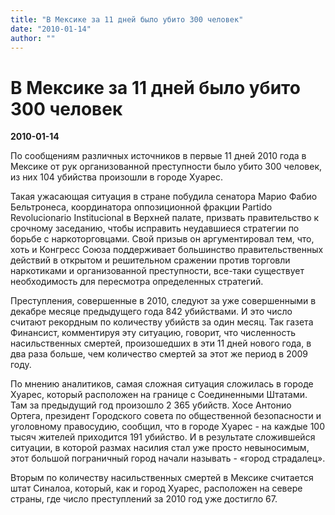```yaml
---
title: "В Мексике за 11 дней было убито 300 человек"
date: "2010-01-14"
author: ""
---
```


# В Мексике за 11 дней было убито 300 человек

**2010-01-14** 

По сообщениям различных источников в первые 11 дней 2010 года в Мексике от рук организованной преступности было убито 300 человек, из них 104 убийства произошли в городе Хуарес.

Такая ужасающая ситуация в стране побудила сенатора Марио Фабио Бельтронеса, координатора оппозиционной фракции Partido Revolucionario Institucional в Верхней палате, призвать правительство к срочному заседанию, чтобы исправить неудавшиеся стратегии по борьбе с наркоторговцами. Свой призыв он аргументировал тем, что, хоть и Конгресс Союза поддерживает большинство правительственных действий в открытом и решительном сражении против торговли наркотиками и организованной преступности, все-таки существует необходимость для пересмотра определенных стратегий.

Преступления, совершенные в 2010, следуют за уже совершенными в декабре месяце предыдущего года 842 убийствами. И это число считают рекордным по количеству убийств за один месяц. Так газета Финансист, комментируя эту ситуацию, говорит, что численность насильственных смертей, произошедших в эти 11 дней нового года, в два раза больше, чем количество смертей за этот же период в 2009 году.

По мнению аналитиков, самая сложная ситуация сложилась в городе Хуарес, который расположен на границе с Соединенными Штатами. Там за предыдущий год произошло 2 365 убийств. Хосе Антонио Ортега, президент Городского совета по общественной безопасности и уголовному правосудию, сообщил, что в городе Хуарес - на каждые 100 тысяч жителей приходится 191 убийство. И в результате сложившейся ситуации, в которой размах насилия стал уже просто невыносимым, этот большой пограничный город начали называть - «город страдалец».

Вторым по количеству насильственных смертей в Мексике считается штат Синалоа, который, как и город Хуарес, расположен на севере страны, где число преступлений за 2010 год уже достигло 67.
